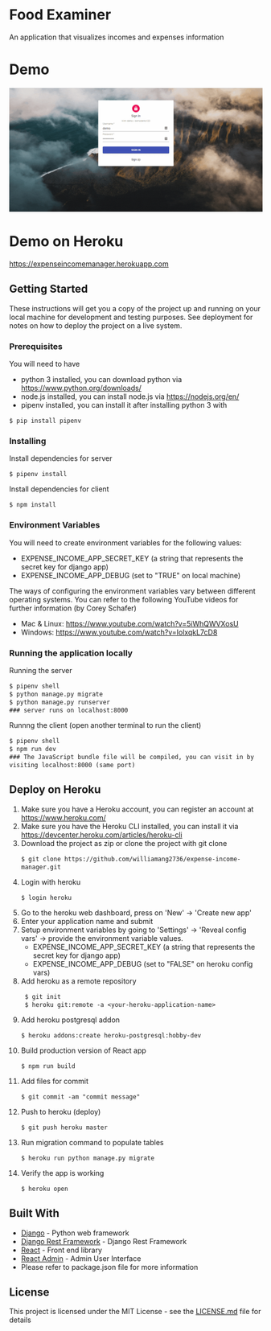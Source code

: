 # Food Examiner

An application that visualizes incomes and expenses information

# Demo

![Demo](demo/demo.gif)

# Demo on Heroku

https://expenseincomemanager.herokuapp.com

## Getting Started

These instructions will get you a copy of the project up and running on your local machine for development and testing purposes. See deployment for notes on how to deploy the project on a live system.

### Prerequisites

You will need to have

- python 3 installed, you can download python via https://www.python.org/downloads/
- node.js installed, you can install node.js via https://nodejs.org/en/
- pipenv installed, you can install it after installing python 3 with

```
$ pip install pipenv
```

### Installing

Install dependencies for server

```
$ pipenv install
```

Install dependencies for client

```
$ npm install
```

### Environment Variables

You will need to create environment variables for the following values:

- EXPENSE_INCOME_APP_SECRET_KEY (a string that represents the secret key for django app)
- EXPENSE_INCOME_APP_DEBUG (set to "TRUE" on local machine)

The ways of configuring the environment variables vary between different operating systems. You can refer to the following YouTube videos for further information (by Corey Schafer)

- Mac & Linux: https://www.youtube.com/watch?v=5iWhQWVXosU
- Windows: https://www.youtube.com/watch?v=IolxqkL7cD8

### Running the application locally

Running the server

```
$ pipenv shell
$ python manage.py migrate
$ python manage.py runserver
### server runs on localhost:8000
```

Runnng the client (open another terminal to run the client)

```
$ pipenv shell
$ npm run dev
### The JavaScript bundle file will be compiled, you can visit in by visiting localhost:8000 (same port)
```

## Deploy on Heroku

1. Make sure you have a Heroku account, you can register an account at https://www.heroku.com/
2. Make sure you have the Heroku CLI installed, you can install it via https://devcenter.heroku.com/articles/heroku-cli
3. Download the project as zip or clone the project with git clone
   ```
   $ git clone https://github.com/williamang2736/expense-income-manager.git
   ```
4. Login with heroku
   ```
   $ login heroku
   ```
5. Go to the heroku web dashboard, press on 'New' -> 'Create new app'
6. Enter your application name and submit
7. Setup environment variables by going to 'Settings' -> 'Reveal config vars' -> provide the environment variable values.
   - EXPENSE_INCOME_APP_SECRET_KEY (a string that represents the secret key for django app)
   - EXPENSE_INCOME_APP_DEBUG (set to "FALSE" on heroku config vars)
8. Add heroku as a remote repository
   ```
    $ git init
    $ heroku git:remote -a <your-heroku-application-name>
   ```
9. Add heroku postgresql addon
   ```
   $ heroku addons:create heroku-postgresql:hobby-dev
   ```
10. Build production version of React app
    ```
    $ npm run build
    ```
11. Add files for commit
    ```
    $ git commit -am "commit message"
    ```
12. Push to heroku (deploy)
    ```
    $ git push heroku master
    ```
13. Run migration command to populate tables
    ```
    $ heroku run python manage.py migrate
    ```
14. Verify the app is working
    ```
    $ heroku open
    ```

## Built With

- [Django](https://github.com/django/django) - Python web framework
- [Django Rest Framework](https://github.com/encode/django-rest-framework) - Django Rest Framework
- [React](https://github.com/facebook/react) - Front end library
- [React Admin](https://github.com/marmelab/react-admin) - Admin User Interface
- Please refer to package.json file for more information

## License

This project is licensed under the MIT License - see the [LICENSE.md](LICENSE.md) file for details
